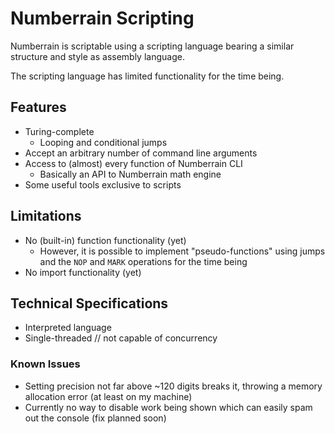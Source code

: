 # Numberrain Scripting

Numberrain is scriptable using a scripting language bearing a similar structure and style as assembly language.

The scripting language has limited functionality for the time being.

## Features

- Turing-complete
    - Looping and conditional jumps
- Accept an arbitrary number of command line arguments
- Access to (almost) every function of Numberrain CLI
    - Basically an API to Numberrain math engine
- Some useful tools exclusive to scripts 

## Limitations

- No (built-in) function functionality (yet)
    - However, it is possible to implement "pseudo-functions" using jumps and the `NOP` and `MARK` operations for the time being
- No import functionality (yet)

## Technical Specifications

- Interpreted language
- Single-threaded // not capable of concurrency

### Known Issues

- Setting precision not far above ~120 digits breaks it, throwing a memory allocation error (at least on my machine)
- Currently no way to disable work being shown which can easily spam out the console (fix planned soon) 
